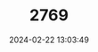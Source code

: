 ---
title: "2769"
category: "Berylmys mackenziei"
draft: false
date: 2024-02-22 13:03:49
languages:
  English: ["Mackenzie’s Berylmys", "Mackenzie’s Rat", "Kenneth's White-toothed Rat"]
  German: ["Kenneth-Weißzahnratte"]
---